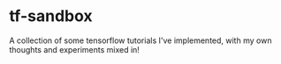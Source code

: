 # tf-sandbox
A collection of some tensorflow tutorials I've implemented, with my own thoughts and experiments mixed in!
